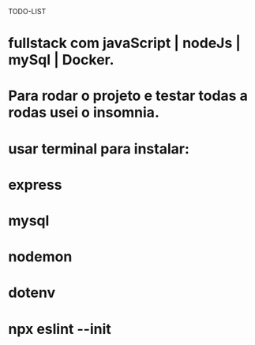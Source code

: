 TODO-LIST
# fullstack com javaScript | nodeJs | mySql | Docker.

# Para rodar o projeto e testar todas a rodas usei o insomnia.

# usar terminal para instalar:
# express
# mysql
# nodemon
# dotenv
# npx eslint --init




